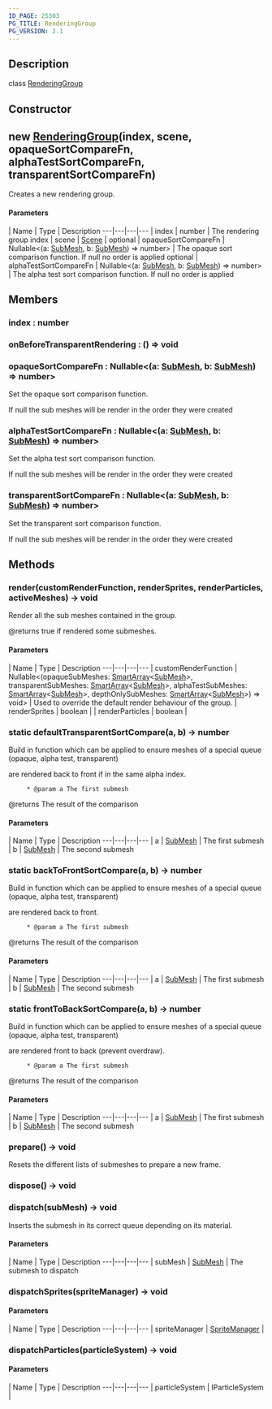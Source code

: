```yaml
---
ID_PAGE: 25303
PG_TITLE: RenderingGroup
PG_VERSION: 2.1
---
```

## Description

class [RenderingGroup](/classes/3.1/RenderingGroup)



## Constructor

## new [RenderingGroup](/classes/3.1/RenderingGroup)(index, scene, opaqueSortCompareFn, alphaTestSortCompareFn, transparentSortCompareFn)

Creates a new rendering group.

#### Parameters
 | Name | Type | Description
---|---|---|---
 | index | number |  The rendering group index
 | scene | [Scene](/classes/3.1/Scene) | 
optional | opaqueSortCompareFn | Nullable&lt;(a: [SubMesh](/classes/3.1/SubMesh), b: [SubMesh](/classes/3.1/SubMesh)) =&gt; number&gt; |  The opaque sort comparison function. If null no order is applied
optional | alphaTestSortCompareFn | Nullable&lt;(a: [SubMesh](/classes/3.1/SubMesh), b: [SubMesh](/classes/3.1/SubMesh)) =&gt; number&gt; |  The alpha test sort comparison function. If null no order is applied
## Members

### index : number


### onBeforeTransparentRendering : () =&gt; void


### opaqueSortCompareFn : Nullable&lt;(a: [SubMesh](/classes/3.1/SubMesh), b: [SubMesh](/classes/3.1/SubMesh)) =&gt; number&gt;

Set the opaque sort comparison function.

If null the sub meshes will be render in the order they were created
### alphaTestSortCompareFn : Nullable&lt;(a: [SubMesh](/classes/3.1/SubMesh), b: [SubMesh](/classes/3.1/SubMesh)) =&gt; number&gt;

Set the alpha test sort comparison function.

If null the sub meshes will be render in the order they were created
### transparentSortCompareFn : Nullable&lt;(a: [SubMesh](/classes/3.1/SubMesh), b: [SubMesh](/classes/3.1/SubMesh)) =&gt; number&gt;

Set the transparent sort comparison function.

If null the sub meshes will be render in the order they were created
## Methods

### render(customRenderFunction, renderSprites, renderParticles, activeMeshes) &rarr; void

Render all the sub meshes contained in the group.

@returns true if rendered some submeshes.

#### Parameters
 | Name | Type | Description
---|---|---|---
 | customRenderFunction | Nullable&lt;(opaqueSubMeshes: [SmartArray](/classes/3.1/SmartArray)&lt;[SubMesh](/classes/3.1/SubMesh)&gt;, transparentSubMeshes: [SmartArray](/classes/3.1/SmartArray)&lt;[SubMesh](/classes/3.1/SubMesh)&gt;, alphaTestSubMeshes: [SmartArray](/classes/3.1/SmartArray)&lt;[SubMesh](/classes/3.1/SubMesh)&gt;, depthOnlySubMeshes: [SmartArray](/classes/3.1/SmartArray)&lt;[SubMesh](/classes/3.1/SubMesh)&gt;) =&gt; void&gt; |  Used to override the default render behaviour of the group.
 | renderSprites | boolean | 
 | renderParticles | boolean | 
### static defaultTransparentSortCompare(a, b) &rarr; number

Build in function which can be applied to ensure meshes of a special queue (opaque, alpha test, transparent)

are rendered back to front if in the same alpha index.

         * @param a The first submesh

@returns The result of the comparison

#### Parameters
 | Name | Type | Description
---|---|---|---
 | a | [SubMesh](/classes/3.1/SubMesh) |  The first submesh
 | b | [SubMesh](/classes/3.1/SubMesh) |  The second submesh
### static backToFrontSortCompare(a, b) &rarr; number

Build in function which can be applied to ensure meshes of a special queue (opaque, alpha test, transparent)

are rendered back to front.

         * @param a The first submesh

@returns The result of the comparison

#### Parameters
 | Name | Type | Description
---|---|---|---
 | a | [SubMesh](/classes/3.1/SubMesh) |  The first submesh
 | b | [SubMesh](/classes/3.1/SubMesh) |  The second submesh
### static frontToBackSortCompare(a, b) &rarr; number

Build in function which can be applied to ensure meshes of a special queue (opaque, alpha test, transparent)

are rendered front to back (prevent overdraw).

         * @param a The first submesh

@returns The result of the comparison

#### Parameters
 | Name | Type | Description
---|---|---|---
 | a | [SubMesh](/classes/3.1/SubMesh) |  The first submesh
 | b | [SubMesh](/classes/3.1/SubMesh) |  The second submesh
### prepare() &rarr; void

Resets the different lists of submeshes to prepare a new frame.
### dispose() &rarr; void


### dispatch(subMesh) &rarr; void

Inserts the submesh in its correct queue depending on its material.

#### Parameters
 | Name | Type | Description
---|---|---|---
 | subMesh | [SubMesh](/classes/3.1/SubMesh) |  The submesh to dispatch

### dispatchSprites(spriteManager) &rarr; void



#### Parameters
 | Name | Type | Description
---|---|---|---
 | spriteManager | [SpriteManager](/classes/3.1/SpriteManager) | 

### dispatchParticles(particleSystem) &rarr; void



#### Parameters
 | Name | Type | Description
---|---|---|---
 | particleSystem | IParticleSystem | 

